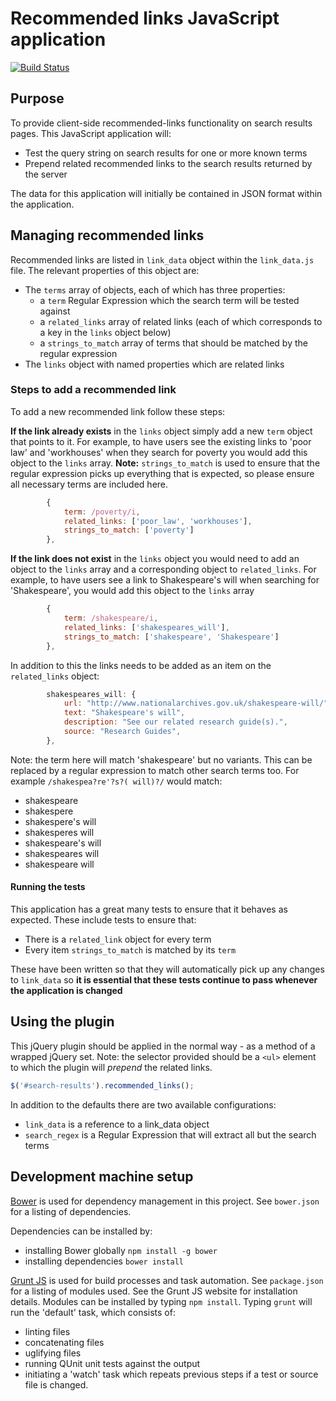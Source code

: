 # Recommended links JavaScript application

[![Build Status](https://travis-ci.org/nationalarchives/recommended-links.svg?branch=master)](https://travis-ci.org/nationalarchives/recommended-links)

## Purpose

To provide client-side recommended-links functionality on search results pages. This JavaScript application will:
 
* Test the query string on search results for one or more known terms
* Prepend related recommended links to the search results returned by the server

The data for this application will initially be contained in JSON format within the application.

## Managing recommended links

Recommended links are listed in `link_data` object within the `link_data.js` file. The relevant properties of this object are:

* The `terms` array of objects, each of which has three properties: 
  * a `term` Regular Expression which the search term will be tested against 
  * a `related_links` array of related links (each of which corresponds to a key in the `links` object below)
  * a `strings_to_match` array of terms that should be matched by the regular expression
* The `links` object with named properties which are related links

### Steps to add a recommended link

To add a new recommended link follow these steps: 

**If the link already exists** in the `links` object simply add a new `term` object that points to it. For example, to have users see the existing links to 'poor law' and 'workhouses' when they search for poverty you would add this object to the `links` array. **Note:** `strings_to_match` is used to ensure that the regular expression picks up everything that is expected, so please ensure all necessary terms are included here.

```javascript
        {
            term: /poverty/i,
            related_links: ['poor_law', 'workhouses'],
            strings_to_match: ['poverty']
        },
```

**If the link does not exist** in the `links` object you would need to add an object to the `links` array and a corresponding object to `related_links`. For example, to have users see a link to Shakespeare's will when searching for 'Shakespeare', you would add this object to the `links` array

```javascript
        {
            term: /shakespeare/i,
            related_links: ['shakespeares_will'],
            strings_to_match: ['shakespeare', 'Shakespeare']
        },
```

In addition to this the links needs to be added as an item on the `related_links` object: 

```javascript
        shakespeares_will: {
            url: "http://www.nationalarchives.gov.uk/shakespeare-will/",
            text: "Shakespeare's will",
            description: "See our related research guide(s).",
            source: "Research Guides",
        },
```

Note: the term here will match 'shakespeare' but no variants. This can be replaced by a regular expression to match other search terms too. For example `/shakespea?re'?s?( will)?/` would match: 

* shakespeare
* shakespere
* shakespere's will
* shakesperes will
* shakespeare's will
* shakespeares will
* shakespeare will

#### Running the tests

This application has a great many tests to ensure that it behaves as expected. These include tests to ensure that: 

* There is a `related_link` object for every term
* Every item `strings_to_match` is matched by its `term`

These have been written so that they will automatically pick up any changes to `link_data` so **it is essential that these tests continue to pass whenever the application is changed**

## Using the plugin

This jQuery plugin should be applied in the normal way - as a method of a wrapped jQuery set. Note: the selector provided should be a `<ul>` element to which the plugin will _prepend_ the related links.

```javascript 
$('#search-results').recommended_links();
```

In addition to the defaults there are two available configurations: 

* ```link_data``` is a reference to a link_data object
* ```search_regex``` is a Regular Expression that will extract all but the search terms

## Development machine setup

[Bower](https://bower.io) is used for dependency management in this project. See `bower.json` for a listing of dependencies.

Dependencies can be installed by: 

* installing Bower globally `npm install -g bower`
* installing dependencies `bower install`

[Grunt JS](http://gruntjs.com/) is used for build processes and task automation. See `package.json` for a listing of modules used. See the Grunt JS website for installation details. Modules can be installed by typing `npm install`. Typing `grunt` will run the 'default' task, which consists of:
 
* linting files
* concatenating files
* uglifying files
* running QUnit unit tests against the output
* initiating a 'watch' task which repeats previous steps if a test or source file is changed.
